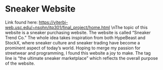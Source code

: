 # Sneaker Website
Link found here: https://viterbi-web.usc.edu/~nsohn/itp301/final_project/home.html
\nThe topic of this website is a sneaker purchasing website. The website is called “Sneaker Trend Co.” The whole idea takes inspiration from both HypeBeast and StockX, where sneaker culture and sneaker trading have become a prominent aspect of today’s world. Hoping to merge my passion for streetwear and programming, I found this website a joy to make. The tag line is “the ultimate sneaker marketplace” which reflects the overall purpose of the website.
